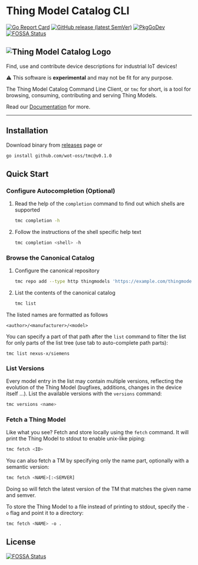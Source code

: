 # Thing Model Catalog CLI

[![Go Report Card](https://goreportcard.com/badge/github.com/wot-oss/tmc)](https://goreportcard.com/report/github.com/wot-oss/tmc) [![GitHub release (latest SemVer)](https://img.shields.io/github/v/release/wot-oss/tmc)](https://github.com/wot-oss/tmc/releases) [![PkgGoDev](https://img.shields.io/badge/go.dev-docs-007d9c?logo=go&logoColor=white)](https://pkg.go.dev/github.com/wot-oss/tmc)
[![FOSSA Status](https://app.fossa.com/api/projects/git%2Bgithub.com%2Fwot-oss%2Ftmc.svg?type=shield)](https://app.fossa.com/projects/git%2Bgithub.com%2Fwot-oss%2Ftmc?ref=badge_shield)

![Thing Model Catalog Logo](https://raw.githubusercontent.com/wot-oss/tmc/main/docs/media/tm-catalog-logo.svg)
---
Find, use and contribute device descriptions for industrial IoT devices!

⚠ This software is **experimental** and may not be fit for any purpose. 

The Thing Model Catalog Command Line Client, or ```tmc``` for short, is a tool for browsing, consuming, contributing and serving Thing Models.

Read our [Documentation][3] for more.

---

## Installation

Download binary from [releases][2] page or

```bash
go install github.com/wot-oss/tmc@v0.1.0
```

## Quick Start

### Configure Autocompletion (Optional)

1. Read the help of the ```completion``` command to find out which shells are supported
    ```bash
    tmc completion -h
    ```
2. Follow the instructions of the shell specific help text
    ```bash
    tmc completion <shell> -h
    ```

### Browse the Canonical Catalog

1. Configure the canonical repository
    ```bash
    tmc repo add --type http thingmodels 'https://example.com/thingmodels'
    ```
2. List the contents of the canonical catalog
    ```bash
    tmc list
    ```

The listed names are formatted as follows

```
<author>/<manufacturer>/<model>
```

You can specify a part of that path after the ```list``` command to filter the list for only parts of the list tree (use tab to auto-complete path parts):

```
tmc list nexus-x/siemens
```

### List Versions

Every model entry in the list may contain multiple versions, reflecting the evolution of the Thing Model (bugfixes, additions, changes in the device itself ...). List the available versions with the ```versions``` command:

```bash
tmc versions <name>
```

### Fetch a Thing Model

Like what you see? Fetch and store locally using the ```fetch``` command. It will print the Thing Model to stdout to enable unix-like piping:

```bash
tmc fetch <ID>
```

You can also fetch a TM by specifying only the name part, optionally with a semantic version: 
```bash
tmc fetch <NAME>[:<SEMVER]
```
Doing so will fetch the latest version of the TM that matches the given name and semver.

To store the Thing Model to a file instead of printing to stdout, specify the ```-o``` flag and point it to a directory:

```bash
tmc fetch <NAME> -o .
```


[1]: https://www.w3.org/TR/wot-thing-description11/
[2]: https://github.com/wot-oss/tmc/releases
[3]: https://wot-oss.github.io/tmc/

## License
[![FOSSA Status](https://app.fossa.com/api/projects/git%2Bgithub.com%2Fwot-oss%2Ftmc.svg?type=large)](https://app.fossa.com/projects/git%2Bgithub.com%2Fwot-oss%2Ftmc?ref=badge_large)